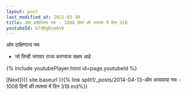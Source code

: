 ```yaml
---
layout: post
last_modified_at: 2021-03-30
title: ओम दाक्षिणात्य नमः - 1008 दिनों की तपस्या में दिन 310
youtubeId: b7dRgEue6Vk
---
```

 
 
 ओम दाक्षिणात्य नमः  
 
 -  जो तिन्ही जगावर राज्य करण्यास सक्षम आहे 
 
  
 
  
 
 
 
 
 
 


{% include youtubePlayer.html id=page.youtubeId %}
 
[Next]({{ site.baseurl }}{% link  split1/_posts/2014-04-13-ओम अव्ययाया नमः - 1008 दिनों की तपस्या में दिन 319.md%})
 
